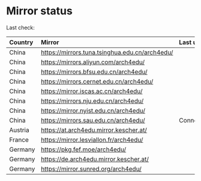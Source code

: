 <script src="./time.js"></script>
# Mirror status
Last check: <script type="text/javascript">localize(1707916722.6427636);</script>

|Country|Mirror|Last update|
|:------|:-----|:----------|
|China|https://mirrors.tuna.tsinghua.edu.cn/arch4edu/|<script type="text/javascript">localize(1707892170);</script>|
|China|https://mirrors.aliyun.com/arch4edu/|<script type="text/javascript">localize(1707892170);</script>|
|China|https://mirrors.bfsu.edu.cn/arch4edu/|<script type="text/javascript">localize(1707892170);</script>|
|China|https://mirrors.cernet.edu.cn/arch4edu/|<script type="text/javascript">localize(1707892170);</script>|
|China|https://mirror.iscas.ac.cn/arch4edu/|<script type="text/javascript">localize(1707892170);</script>|
|China|https://mirrors.nju.edu.cn/arch4edu/|<script type="text/javascript">localize(1707849232);</script>|
|China|https://mirror.nyist.edu.cn/arch4edu/|<script type="text/javascript">localize(1707892170);</script>|
|China|https://mirrors.sau.edu.cn/arch4edu/|ConnectionError|
|Austria|https://at.arch4edu.mirror.kescher.at/|<script type="text/javascript">localize(1707892170);</script>|
|France|https://mirror.lesviallon.fr/arch4edu/|<script type="text/javascript">localize(1707892170);</script>|
|Germany|https://pkg.fef.moe/arch4edu/|<script type="text/javascript">localize(1707892170);</script>|
|Germany|https://de.arch4edu.mirror.kescher.at/|<script type="text/javascript">localize(1707892170);</script>|
|Germany|https://mirror.sunred.org/arch4edu/|<script type="text/javascript">localize(1707892170);</script>|

<script src="./tablefilter/tablefilter.js"></script>
<script src="./table.js"></script>